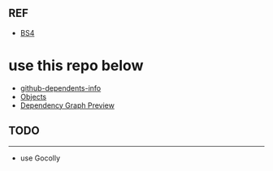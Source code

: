 ## REF
- [BS4](https://stackoverflow.com/questions/58734176/how-to-use-github-api-to-get-a-repositorys-dependents-information-in-github/58772379#58772379)
# use this repo below
- [github-dependents-info](https://github.com/nvuillam/github-dependents-info)
- [Objects](https://docs.github.com/en/graphql/reference/objects#repository)
- [Dependency Graph Preview](https://docs.github.com/en/graphql/overview/schema-previews#access-to-a-repositories-dependency-graph-preview)


## TODO
-----------
- use Gocolly
